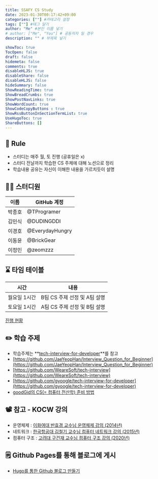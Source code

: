 ```yaml
---
title: SSAFY CS Study
date: 2023-01-30T00:17:42+09:00
categories: [""] #카테고리 설정
tags: [""] #태그 달기
author: "Me" #본인 이름 넣기  
# author: ["Me", "You"] # 공동저자 일 경우
description: "" # 부제목 넣기

showToc: true
TocOpen: false
draft: false
hidemeta: false
comments: true
disableHLJS: true 
disableShare: false
disableHLJS: false  
hideSummary: false
ShowReadingTime: true
ShowBreadCrumbs: true
ShowPostNavLinks: true
ShowWordCount: true
ShowCodeCopyButtons : true
ShowRssButtonInSectionTermList: true
UseHugoToc: true
ShareButtons: []
---
```


## 📐 Rule

- 스터디는 매주 월, 토 진행 (공휴일은 x)
- 스터디 전날까지 학습한 CS 주제에 대해 노션으로 정리
- 학습내용 공유는 자신이 이해한 내용을 가르치듯이 설명

## 👨‍💻 스터디원

| 이름 | GitHub 계정 |
| --- | --- |
| 박종호 | @TProgramer |
| 김민식 | @DUDINGDDI |
| 이경호 | @EverydayHungry |
| 이동윤 | @BrickGear |
| 이정민 | @zeomzzz |

## ⌛ 타임 테이블

| 시간 | 내용 |
| --- | --- |
| 월요일 1시간 | B팀 CS 주제 선정 및 A팀 설명 |
| 토요일 1시간 | A팀 CS 주제 선정 및 B팀 설명 |

[진행 현황](https://www.notion.so/43e74b993ebf4fd4ad31817ea89818e1)

## ✏️ 학습 주제

- 학습주제는 **[tech-interview-for-developer](https://gyoogle.dev/blog/)**를 참고
- [https://github.com/JaeYeopHan/Interview_Question_for_Beginner](https://github.com/JaeYeopHan/Interview_Question_for_Beginner)
- [https://github.com/WeareSoft/tech-interview](https://github.com/WeareSoft/tech-interview)
- [https://github.com/gyoogle/tech-interview-for-developer](https://github.com/gyoogle/tech-interview-for-developer)
- [goodGid의 CS(= 컴퓨터 전산학) 준비 방법](https://goodgid.github.io/Prepared-for-Computer-Science/)

## 📽️ 참고 - KOCW 강의

- 운영체제 : [이화여대 반효경 교수님 운영체제 강의 (2014년)](http://www.kocw.net/home/cview.do?cid=3646706b4347ef09)
- 네트워크 : [한국항공대 김철기 교수님 컴퓨터 네트워크 강의 (2015년)](http://www.kocw.net/home/search/kemView.do?kemId=1159726)
- 컴퓨터 구조 : [고려대 구건재 교수님 컴퓨터 구조 강의 (2020년)](http://www.kocw.net/home/m/search/kemView.do?kemId=1389263)

## 🗒️ Github Pages를 통해 블로그에 게시

- [Hugo를 통한 Github 블로그 만들기](https://velog.io/@mellonggo/Github-%ED%8E%98%EC%9D%B4%EC%A7%80-%EB%B8%94%EB%A1%9C%EA%B7%B8-%EB%A7%8C%EB%93%A4%EA%B8%B0-with-Hugo)